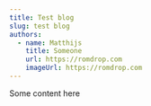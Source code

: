 ```yaml
---
title: Test blog
slug: test blog
authors:
  - name: Matthijs
    title: Someone
    url: https://romdrop.com
    imageUrl: https://romdrop.com
---
```

Some content here